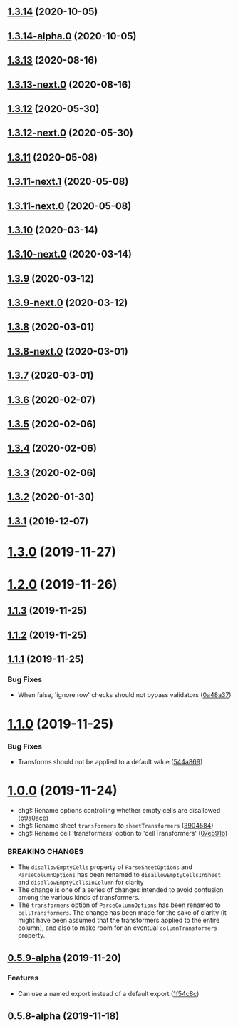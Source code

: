 ## [1.3.14](https://github.com/skypilot-dev/steampress/compare/v1.3.14-next.1...v1.3.14) (2020-10-05)



## [1.3.14-alpha.0](https://github.com/skypilot-dev/steampress/compare/v1.3.14-next.0...v1.3.14-alpha.0) (2020-10-05)



## [1.3.13](https://github.com/skypilot-dev/steampress/compare/v1.3.13-next.0...v1.3.13) (2020-08-16)



## [1.3.13-next.0](https://github.com/skypilot-dev/steampress/compare/v1.3.12...v1.3.13-next.0) (2020-08-16)



## [1.3.12](https://github.com/skypilot-dev/steampress/compare/v1.3.12-next.0...v1.3.12) (2020-05-30)



## [1.3.12-next.0](https://github.com/skypilot-dev/steampress/compare/v1.3.11...v1.3.12-next.0) (2020-05-30)



## [1.3.11](https://github.com/skypilot-dev/steampress/compare/v1.3.11-next.1...v1.3.11) (2020-05-08)



## [1.3.11-next.1](https://github.com/skypilot-dev/steampress/compare/v1.3.11-next.0...v1.3.11-next.1) (2020-05-08)



## [1.3.11-next.0](https://github.com/skypilot-dev/steampress/compare/v1.3.10...v1.3.11-next.0) (2020-05-08)



## [1.3.10](https://github.com/skypilot-dev/steampress/compare/v1.3.10-next.0...v1.3.10) (2020-03-14)



## [1.3.10-next.0](https://github.com/skypilot-dev/steampress/compare/v1.3.9...v1.3.10-next.0) (2020-03-14)



## [1.3.9](https://github.com/skypilot-dev/steampress/compare/v1.3.9-next.0...v1.3.9) (2020-03-12)



## [1.3.9-next.0](https://github.com/skypilot-dev/steampress/compare/v1.3.8...v1.3.9-next.0) (2020-03-12)



## [1.3.8](https://github.com/skypilot-dev/steampress/compare/v1.3.8-next.0...v1.3.8) (2020-03-01)



## [1.3.8-next.0](https://github.com/skypilot-dev/steampress/compare/v1.3.7...v1.3.8-next.0) (2020-03-01)



## [1.3.7](https://github.com/skypilot-dev/steampress/compare/v1.3.6...v1.3.7) (2020-03-01)



## [1.3.6](https://github.com/skypilot-dev/steampress/compare/v1.3.5...v1.3.6) (2020-02-07)



## [1.3.5](https://github.com/skypilot-dev/steampress/compare/v1.3.4...v1.3.5) (2020-02-06)



## [1.3.4](https://github.com/skypilot-dev/steampress/compare/v1.3.3...v1.3.4) (2020-02-06)



## [1.3.3](https://github.com/skypilot-dev/steampress/compare/1.3.2...v1.3.3) (2020-02-06)



## [1.3.2](https://github.com/skypilot-dev/steampress/compare/1.3.1...1.3.2) (2020-01-30)



## [1.3.1](https://github.com/skypilot-dev/steampress/compare/1.3.0...1.3.1) (2019-12-07)



# [1.3.0](https://github.com/skypilot-dev/steampress/compare/1.2.0...1.3.0) (2019-11-27)



# [1.2.0](https://github.com/skypilot-dev/steampress/compare/1.1.3...1.2.0) (2019-11-26)



## [1.1.3](https://github.com/skypilot-dev/steampress/compare/1.1.2...1.1.3) (2019-11-25)



## [1.1.2](https://github.com/skypilot-dev/steampress/compare/1.1.1...1.1.2) (2019-11-25)



## [1.1.1](https://github.com/skypilot-dev/steampress/compare/1.1.0...1.1.1) (2019-11-25)


### Bug Fixes

* When false, 'ignore row' checks should not bypass validators ([0a48a37](https://github.com/skypilot-dev/steampress/commit/0a48a3711dcdcc5cad9b681f4ad3b5781134c0e6))



# [1.1.0](https://github.com/skypilot-dev/steampress/compare/1.0.0...1.1.0) (2019-11-25)


### Bug Fixes

* Transforms should not be applied to a default value ([544a869](https://github.com/skypilot-dev/steampress/commit/544a869416afc2cf602640f75d092ceda5ad9449))



# [1.0.0](https://github.com/skypilot-dev/steampress/compare/v0.5.9-alpha...1.0.0) (2019-11-24)


* chg!: Rename options controlling whether empty cells are disallowed ([b9a0ace](https://github.com/skypilot-dev/steampress/commit/b9a0acee8becd829bb0bb4d562c88d3be31bd44e))
* chg!: Rename sheet `transformers` to `sheetTransformers` ([3904584](https://github.com/skypilot-dev/steampress/commit/3904584240cdbb5901be5b2ef0e584c3c755c757))
* chg!: Rename cell 'transformers' option to 'cellTransformers' ([07e591b](https://github.com/skypilot-dev/steampress/commit/07e591b4f0f3b7868372fd33680f088aec2bb8c3))


### BREAKING CHANGES

* The `disallowEmptyCells` property of `ParseSheetOptions` and `ParseColumnOptions` has been renamed to `disallowEmptyCellsInSheet` and `disallowEmptyCellsInColumn` for clarity
* The change is one of a series of changes intended to avoid confusion among the various kinds of transformers.
* The `transformers` option of `ParseColumnOptions` has been renamed to `cellTransformers`. The change has been made for the sake of clarity (it might have been assumed that the transformers applied to the entire column), and also to make room for an eventual `columnTransformers` property.



## [0.5.9-alpha](https://github.com/skypilot-dev/steampress/compare/v0.5.8-alpha...v0.5.9-alpha) (2019-11-20)


### Features

* Can use a named export instead of a default export ([1f54c8c](https://github.com/skypilot-dev/steampress/commit/1f54c8c34b04960e9e85b251b2ee038d2a5d7cdd))



## 0.5.8-alpha (2019-11-18)



